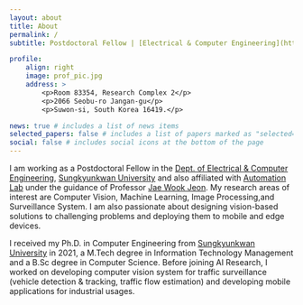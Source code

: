```yaml
---
layout: about
title: About
permalink: /
subtitle: Postdoctoral Fellow | [Electrical & Computer Engineering](https://skb.skku.edu/eng_ice/index.do) | [Sungkyunkwan University](https://www.skku.edu/eng/index.do).

profile:
	align: right
	image: prof_pic.jpg
	address: >
		<p>Room 83354, Research Complex 2</p>
		<p>2066 Seobu-ro Jangan-gu</p>
		<p>Suwon-si, South Korea 16419.</p>

news: true # includes a list of news items
selected_papers: false # includes a list of papers marked as "selected={true}"
social: false # includes social icons at the bottom of the page
---
```


I am working as a Postdoctoral Fellow in the [Dept. of Electrical & Computer Engineering](https://skb.skku.edu/eng_ice/index.do), 
[Sungkyunkwan University](https://www.skku.edu/eng/index.do) and also affiliated
with [Automation Lab](https://micro.skku.ac.kr/micro/index.do)
under the guidance of Professor [Jae Wook Jeon](https://scholar.google.co.kr/citations?user=9z0SfKoAAAAJ&hl=ko).
My research areas of interest are Computer Vision, Machine Learning, Image
Processing,and Surveillance System. I am also passionate about designing
vision-based solutions to challenging problems and deploying them to mobile and 
edge devices.

I received my Ph.D. in Computer Engineering from [Sungkyunkwan University](https://www.skku.edu/eng/index.do)
in 2021, a M.Tech degree in Information Technology Management and a B.Sc degree 
in Computer Science. Before joining AI Research, I worked on developing computer 
vision system for traffic surveillance (vehicle detection & tracking,
traffic flow estimation) and developing mobile applications for industrial usages.
